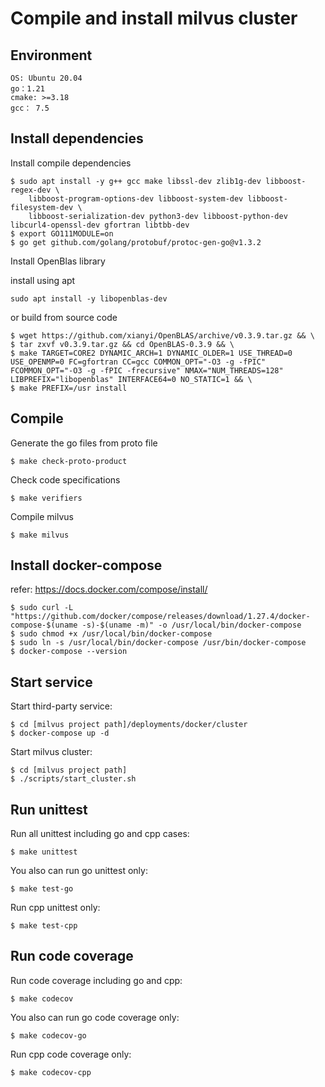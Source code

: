 # Compile and install milvus cluster

## Environment

```
OS: Ubuntu 20.04
go：1.21
cmake: >=3.18
gcc： 7.5
```

## Install dependencies

Install compile dependencies

```shell
$ sudo apt install -y g++ gcc make libssl-dev zlib1g-dev libboost-regex-dev \
    libboost-program-options-dev libboost-system-dev libboost-filesystem-dev \
    libboost-serialization-dev python3-dev libboost-python-dev libcurl4-openssl-dev gfortran libtbb-dev
$ export GO111MODULE=on
$ go get github.com/golang/protobuf/protoc-gen-go@v1.3.2
```

Install OpenBlas library

install using apt

```shell
sudo apt install -y libopenblas-dev
```

or build from source code

```shell
$ wget https://github.com/xianyi/OpenBLAS/archive/v0.3.9.tar.gz && \
$ tar zxvf v0.3.9.tar.gz && cd OpenBLAS-0.3.9 && \
$ make TARGET=CORE2 DYNAMIC_ARCH=1 DYNAMIC_OLDER=1 USE_THREAD=0 USE_OPENMP=0 FC=gfortran CC=gcc COMMON_OPT="-O3 -g -fPIC" FCOMMON_OPT="-O3 -g -fPIC -frecursive" NMAX="NUM_THREADS=128" LIBPREFIX="libopenblas" INTERFACE64=0 NO_STATIC=1 && \
$ make PREFIX=/usr install
```

## Compile

Generate the go files from proto file

```shell
$ make check-proto-product
```

Check code specifications

```shell
$ make verifiers
```

Compile milvus

```shell
$ make milvus
```

## Install docker-compose

refer: https://docs.docker.com/compose/install/

```shell
$ sudo curl -L "https://github.com/docker/compose/releases/download/1.27.4/docker-compose-$(uname -s)-$(uname -m)" -o /usr/local/bin/docker-compose
$ sudo chmod +x /usr/local/bin/docker-compose
$ sudo ln -s /usr/local/bin/docker-compose /usr/bin/docker-compose
$ docker-compose --version
```

## Start service

Start third-party service:

```shell
$ cd [milvus project path]/deployments/docker/cluster
$ docker-compose up -d
```

Start milvus cluster:

```shell
$ cd [milvus project path]
$ ./scripts/start_cluster.sh
```

## Run unittest

Run all unittest including go and cpp cases:

```shell
$ make unittest
```

You also can run go unittest only:

```shell
$ make test-go
```

Run cpp unittest only:

```shell
$ make test-cpp
```

## Run code coverage

Run code coverage including go and cpp:

```shell
$ make codecov
```

You also can run go code coverage only:

```shell
$ make codecov-go
```

Run cpp code coverage only:

```shell
$ make codecov-cpp
```
